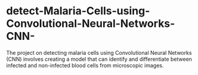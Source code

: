 # detect-Malaria-Cells-using-Convolutional-Neural-Networks-CNN-
The project on detecting malaria cells using Convolutional Neural Networks (CNN) involves creating a model that can identify and differentiate between infected and non-infected blood cells from microscopic images.
